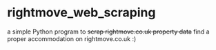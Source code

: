 # rightmove_web_scraping
a simple Python program to <s>scrap rightmove.co.uk property data</s> find a proper accommodation on rightmove.co.uk :) 
